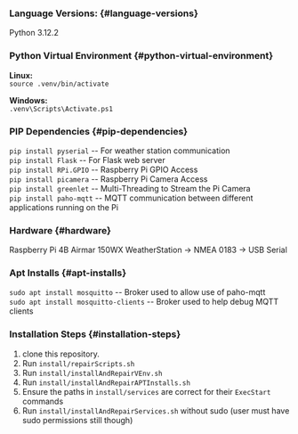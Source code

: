 ### Language Versions: {#language-versions}
Python 3.12.2

### Python Virtual Environment {#python-virtual-environment}
**Linux:**  
`source .venv/bin/activate`  

**Windows:**  
`.venv\Scripts\Activate.ps1`

### PIP Dependencies {#pip-dependencies}
`pip install pyserial` -- For weather station communication  
`pip install Flask` -- For Flask web server  
`pip install RPi.GPIO` -- Raspberry Pi GPIO Access  
`pip install picamera` -- Raspberry Pi Camera Access  
`pip install greenlet` -- Multi-Threading to Stream the Pi Camera  
`pip install paho-mqtt` -- MQTT communication between different applications running on the Pi

### Hardware {#hardware}
Raspberry Pi 4B
Airmar 150WX WeatherStation → NMEA 0183 → USB Serial

### Apt Installs {#apt-installs}
`sudo apt install mosquitto` -- Broker used to allow use of paho-mqtt  
`sudo apt install mosquitto-clients` -- Broker used to help debug MQTT clients

### Installation Steps {#installation-steps}
1. clone this repository.
2. Run `install/repairScripts.sh`
3. Run `install/installAndRepairVEnv.sh`
4. Run `install/installAndRepairAPTInstalls.sh`
5. Ensure the paths in `install/services` are correct for their `ExecStart` commands
6. Run `install/installAndRepairServices.sh` without sudo (user must have sudo permissions still though)